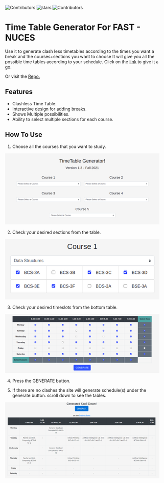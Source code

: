 ![Contributors](https://img.shields.io/github/contributors/Hamza5743/TimeTableGenerator.svg?style=flat-square) ![stars](https://img.shields.io/github/stars/Hamza5743/TimeTableGenerator.svg?style=flat-square) ![Contributors](https://img.shields.io/github/watchers/Hamza5743/TimeTableGenerator.svg?style=flat-square) 

# Time Table Generator For FAST - NUCES

Use it to generate clash less timetables according to the times you want a break and the courses+sections you want to choose It will give you all the possible time tables according to your schedule.
 Click on the [link](https://r4333.github.io/FASTNU-Timetable-Spring-2025/) to give it a go.
 
Or visit the [Repo.](https://github.com/Hamza5743/TimeTableGenerator)

## Features
- Clashless Time Table.
- Interactive design for adding breaks.
- Shows Multiple possibilities.
- Ability to select multiple sections for each course.

## How To Use

1. Choose all the courses that you want to study. 

![Course Selection](/Screenshots/Courses.png)

2. Check your desired sections from the table.

![Section Selection](/Screenshots/Sections.png)

3. Check your desired timeslots from the bottom table.

![Timeslot Selection](/Screenshots/Slots.png)

4. Press the GENERATE button.

5. If there are no clashes the site will generate schedule(s) under the generate button. scroll down to see the tables.

![Generated Tables](/Screenshots/Timetable.png)
